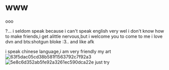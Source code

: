 # www
ooo

?...
i seldom speak because i can't speak english very wel
i don't know how to make friends,i get alittle nervous,but i welcome you to come to me
i love dvn and bts:shotgun bloke
:3..
and like afk

i speak chinese language,i am very friendly
 my art
 ![63f5dac05cd38b581f1563792c7f92a3](https://github.com/user-attachments/assets/65c5021a-a538-4e33-9be4-a582a0707dd3)
 ![5e8c6d352ab5fe92a3261ec590dca22e](https://github.com/user-attachments/assets/be10ffdf-25d6-49b9-9139-9c1ed0f1cd1c)
just try
